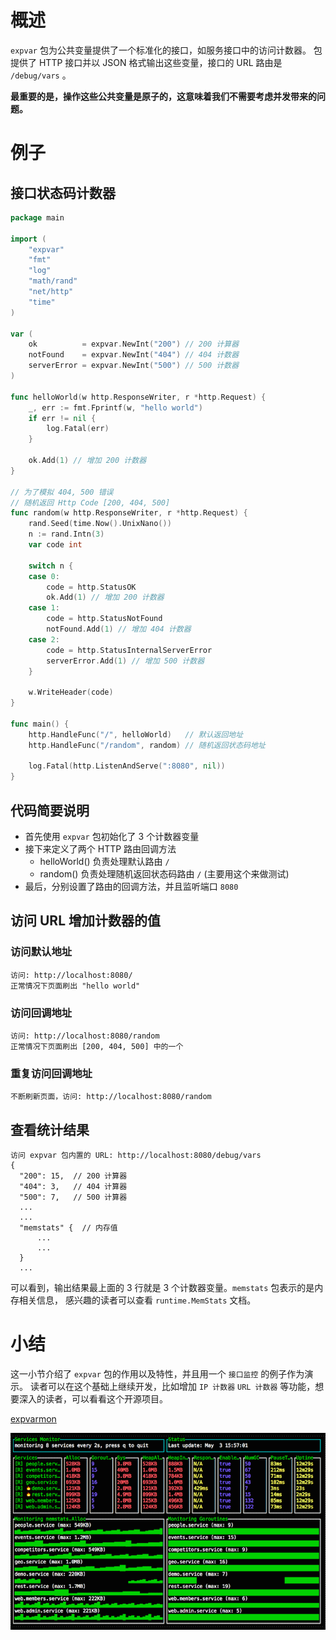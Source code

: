 # 概述

`expvar` 包为公共变量提供了一个标准化的接口，如服务接口中的访问计数器。
包提供了 HTTP 接口并以 JSON 格式输出这些变量，接口的 URL 路由是 `/debug/vars` 。

**最重要的是，操作这些公共变量是原子的，这意味着我们不需要考虑并发带来的问题。**

# 例子

## 接口状态码计数器

```go
package main

import (
	"expvar"
	"fmt"
	"log"
	"math/rand"
	"net/http"
	"time"
)

var (
	ok          = expvar.NewInt("200") // 200 计算器
	notFound    = expvar.NewInt("404") // 404 计数器
	serverError = expvar.NewInt("500") // 500 计数器
)

func helloWorld(w http.ResponseWriter, r *http.Request) {
	_, err := fmt.Fprintf(w, "hello world")
	if err != nil {
		log.Fatal(err)
	}

	ok.Add(1) // 增加 200 计数器
}

// 为了模拟 404, 500 错误
// 随机返回 Http Code [200, 404, 500]
func random(w http.ResponseWriter, r *http.Request) {
	rand.Seed(time.Now().UnixNano())
	n := rand.Intn(3)
	var code int

	switch n {
	case 0:
		code = http.StatusOK
		ok.Add(1) // 增加 200 计数器
	case 1:
		code = http.StatusNotFound
		notFound.Add(1) // 增加 404 计数器
	case 2:
		code = http.StatusInternalServerError
		serverError.Add(1) // 增加 500 计数器
	}

	w.WriteHeader(code)
}

func main() {
	http.HandleFunc("/", helloWorld)   // 默认返回地址
	http.HandleFunc("/random", random) // 随机返回状态码地址

	log.Fatal(http.ListenAndServe(":8080", nil))
}
```

## 代码简要说明

- 首先使用 `expvar` 包初始化了 3 个计数器变量
- 接下来定义了两个 HTTP 路由回调方法
    - helloWorld() 负责处理默认路由 `/`
    - random() 负责处理随机返回状态码路由 `/` (主要用这个来做测试)
- 最后，分别设置了路由的回调方法，并且监听端口 `8080`

## 访问 URL 增加计数器的值

### 访问默认地址

```shell
访问: http://localhost:8080/
正常情况下页面刷出 "hello world"
```

### 访问回调地址

```shell
访问: http://localhost:8080/random
正常情况下页面刷出 [200, 404, 500] 中的一个
```

### 重复访问回调地址

```shell
不断刷新页面，访问: http://localhost:8080/random
```

## 查看统计结果

```shell
访问 expvar 包内置的 URL: http://localhost:8080/debug/vars
{
  "200": 15,  // 200 计算器
  "404": 3,   // 404 计算器
  "500": 7,   // 500 计算器
  ...
  ...
  "memstats" {  // 内存值
      ...
      ...
  }
  ...
```

可以看到，输出结果最上面的 3 行就是 3 个计数器变量。`memstats` 包表示的是内存相关信息， 感兴趣的读者可以查看 `runtime.MemStats` 文档。

# 小结

这一小节介绍了 `expvar` 包的作用以及特性，并且用一个 `接口监控` 的例子作为演示。
读者可以在这个基础上继续开发，比如增加 `IP 计数器` `URL 计数器` 等功能，想要深入的读者，可以看看这个开源项目。

[expvarmon](https://github.com/divan/expvarmon)

![expvarmon](./images/expvarmon.png)
